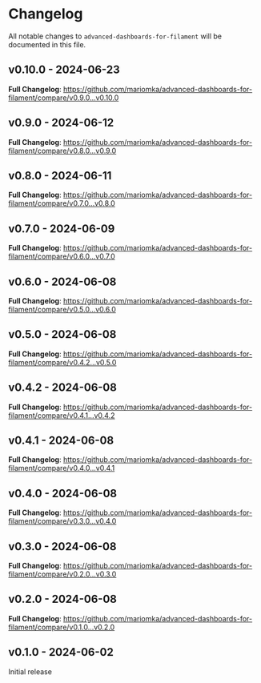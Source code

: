 # Changelog

All notable changes to `advanced-dashboards-for-filament` will be documented in this file.

## v0.10.0 - 2024-06-23

**Full Changelog**: https://github.com/mariomka/advanced-dashboards-for-filament/compare/v0.9.0...v0.10.0

## v0.9.0 - 2024-06-12

**Full Changelog**: https://github.com/mariomka/advanced-dashboards-for-filament/compare/v0.8.0...v0.9.0

## v0.8.0 - 2024-06-11

**Full Changelog**: https://github.com/mariomka/advanced-dashboards-for-filament/compare/v0.7.0...v0.8.0

## v0.7.0 - 2024-06-09

**Full Changelog**: https://github.com/mariomka/advanced-dashboards-for-filament/compare/v0.6.0...v0.7.0

## v0.6.0 - 2024-06-08

**Full Changelog**: https://github.com/mariomka/advanced-dashboards-for-filament/compare/v0.5.0...v0.6.0

## v0.5.0 - 2024-06-08

**Full Changelog**: https://github.com/mariomka/advanced-dashboards-for-filament/compare/v0.4.2...v0.5.0

## v0.4.2 - 2024-06-08

**Full Changelog**: https://github.com/mariomka/advanced-dashboards-for-filament/compare/v0.4.1...v0.4.2

## v0.4.1 - 2024-06-08

**Full Changelog**: https://github.com/mariomka/advanced-dashboards-for-filament/compare/v0.4.0...v0.4.1

## v0.4.0 - 2024-06-08

**Full Changelog**: https://github.com/mariomka/advanced-dashboards-for-filament/compare/v0.3.0...v0.4.0

## v0.3.0 - 2024-06-08

**Full Changelog**: https://github.com/mariomka/advanced-dashboards-for-filament/compare/v0.2.0...v0.3.0

## v0.2.0 - 2024-06-08

**Full Changelog**: https://github.com/mariomka/advanced-dashboards-for-filament/compare/v0.1.0...v0.2.0

## v0.1.0 - 2024-06-02

Initial release
